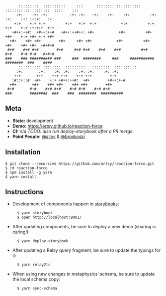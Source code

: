 ```
      :::::::::  ::::::::::     :::      :::::::: ::::::::::: ::::::::::: ::::::::  ::::    :::
     :+:    :+: :+:          :+: :+:   :+:    :+:    :+:         :+:    :+:    :+: :+:+:   :+:
    +:+    +:+ +:+         +:+   +:+  +:+           +:+         +:+    +:+    +:+ :+:+:+  +:+
   +#++:++#:  +#++:++#   +#++:++#++: +#+           +#+         +#+    +#+    +:+ +#+ +:+ +#+
  +#+    +#+ +#+        +#+     +#+ +#+           +#+         +#+    +#+    +#+ +#+  +#+#+#
 #+#    #+# #+#        #+#     #+# #+#    #+#    #+#         #+#    #+#    #+# #+#   #+#+#
###    ### ########## ###     ###  ########     ###     ########### ########  ###    ####
      :::::::::: ::::::::  :::::::::   ::::::::  ::::::::::
     :+:       :+:    :+: :+:    :+: :+:    :+: :+:
    +:+       +:+    +:+ +:+    +:+ +:+        +:+
   :#::+::#  +#+    +:+ +#++:++#:  +#+        +#++:++#
  +#+       +#+    +#+ +#+    +#+ +#+        +#+
 #+#       #+#    #+# #+#    #+# #+#    #+# #+#
###        ########  ###    ###  ########  ##########
```

## Meta

* __State:__ development
* __Demo:__ https://artsy.github.io/reaction-force
* __CI:__ n/a _TODO: also run deploy-storybook after a PR merge._
* __Point People:__ [@alloy](https://github.com/alloy) & [@broskoski](https://github.com/broskoski)

## Installation

```
$ git clone --recursive https://github.com/artsy/reaction-force.git
$ cd reaction-force
$ npm install -g yarn
$ yarn install
```

## Instructions

* Development of components happen in [storybooks](https://getstorybook.io):

        $ yarn storybook
        $ open http://localhost:9001/

* After updating components, be sure to deploy a new demo (sharing is caring!):

        $ yarn deploy-storybook

* After updating a Relay query fragment, be sure to update the typings for it:

        $ yarn relay2ts

* When using new changes in metaphysics’ schema, be sure to update the local schema copy:

        $ yarn sync-schema

